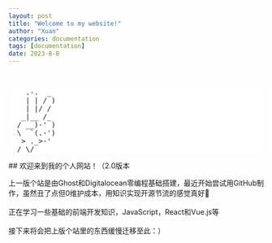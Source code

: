 ```yaml
---
layout: post
title: "Welcome to my website!"
author: "Xuan"
categories: documentation
tags: [documentation]
date: 2023-8-8
---
```


<br>
<style>
  pre {
    background-color: white; /* 将背景色设置为白色 */
  }
</style>
<pre>
    .-.  _
    | | / )
    | |/ /
   _|__ /_
  / __)-' )
  \  `(.-')
   > ._>-'
  / \/
</pre>
## 欢迎来到我的个人网站！（2.0版本

上一版个站是由Ghost和Digitalocean零编程基础搭建，最近开始尝试用GitHub制作，虽然丑了点但0维护成本，用知识实现开源节流的感觉真好🥹
<br><br>
正在学习一些基础的前端开发知识，JavaScript，React和Vue.js等
<br><br>
接下来将会把上版个站里的东西缓慢迁移至此：）
